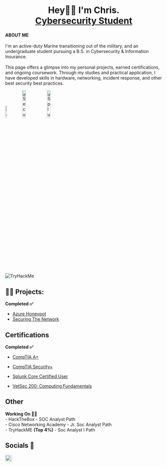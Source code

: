<div id="header" align="center">

<h1>Hey👋🏽 I'm Chris. 
  <br/>
  <a href="https://www.wgu.edu/">Cybersecurity Student</a></h1>
</div>
  <h4>ABOUT ME</h4>
  
  <p>I'm an active-duty Marine transitioning out of the military, and an undergraduate student pursuing a B.S. in Cybersecurity & Information Insurance.
    <br/>
    <br/>
This page offers a glimpse into my personal projects, earned certifications, and ongoing coursework. Through my studies and practical application, I have developed skills in hardware, networking, incident response, and other best security best practices. </p>
  <div>
  <img src="https://imgur.com/fSwH8CQ.png" height="10%" width="10%" alt="A+">
  <img src="https://imgur.com/xBuhOIm.png" height="15%" width="15%" alt="Security+">
  <img src="https://imgur.com/bMKq2zg.png" height="15%" width="15%" alt="Splunk">
    </br>
  <img src="https://tryhackme-badges.s3.amazonaws.com/Crypss.png" alt="TryHackMe">
  
  </div>
<h2>👨‍💻 Projects:</h2>
<b>Completed ✅</b>

  - [Azure Honeypot](https://github.com/Crypss22/AzureSIEM)
  - [Securing The Network](https://github.com/Crypss22/ThreatDefense)

 <h2>Certifications</h2>
  <b>Completed ✅</b>

  - [CompTIA A+](https://github.com/Crypss22/Crypss22/blob/main/CompTIA%20A%2B%20ce%20certificate.pdf)
  
  - [CompTIA Security+](https://github.com/Crypss22/Crypss22/blob/main/CompTIA%20Security%2B%20ce%20certificate.pdf)
 
  - [Splunk Core Certified User](https://github.com/Crypss22/Crypss22/blob/main/SplunkCoreCertifiedUser.pdf)
    
  - [VetSec 200: Computing Fundamentals](https://github.com/Crypss22/Crypss22/blob/main/VetSec%20200%20Computing%20Fundamentals.pdf)

  <h2>Other</h2>
  <b>Working On 🧑‍💻</b>
  </br>
  - HackTheBox - SOC Analyst Path
  </br>
  - Cisco Networking Academy - Jr. Soc Analyst Path
  </br>
   - TryHackME <b>(Top 4%)</b> - Soc Analyst I Path

<h2>Socials 🤳</h2>

[<img align="left" alt="ChrisF | LinkedIn" width="22px" src="https://cdn.jsdelivr.net/npm/simple-icons@v3/icons/linkedin.svg" />][linkedin]

[linkedin]: https://www.linkedin.com/in/chrisfeurtado/
